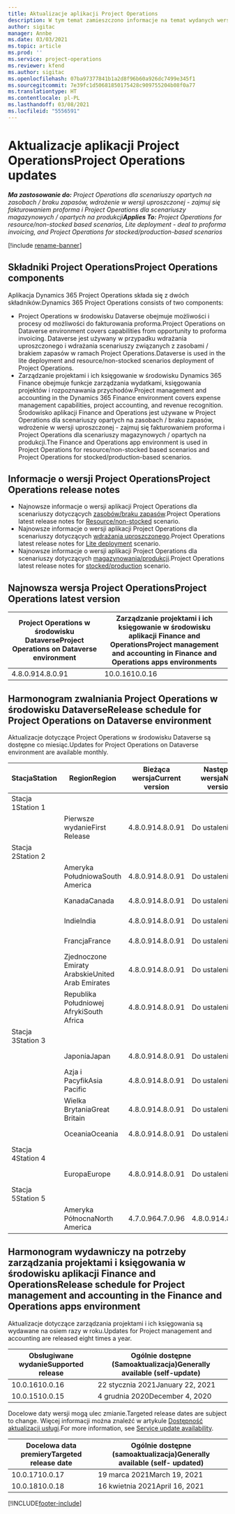```yaml
---
title: Aktualizacje aplikacji Project Operations
description: W tym temat zamieszczono informacje na temat wydanych wersji aplikacji Dynamics 365 Project Operations.
author: sigitac
manager: Annbe
ms.date: 03/03/2021
ms.topic: article
ms.prod: ''
ms.service: project-operations
ms.reviewer: kfend
ms.author: sigitac
ms.openlocfilehash: 07ba97377841b1a2d8f96b60a926dc7499e345f1
ms.sourcegitcommit: 7e39fc1d50681850175428c909755204b08f0a77
ms.translationtype: HT
ms.contentlocale: pl-PL
ms.lasthandoff: 03/08/2021
ms.locfileid: "5556591"
---
```

# <a name="project-operations-updates"></a><span data-ttu-id="2aff7-103">Aktualizacje aplikacji Project Operations</span><span class="sxs-lookup"><span data-stu-id="2aff7-103">Project Operations updates</span></span>

<span data-ttu-id="2aff7-104">_**Ma zastosowanie do:** Project Operations dla scenariuszy opartych na zasobach / braku zapasów, wdrożenie w wersji uproszczonej - zajmuj się fakturowaniem proforma i Project Operations dla scenariuszy magazynowych / opartych na produkcji_</span><span class="sxs-lookup"><span data-stu-id="2aff7-104">_**Applies To:** Project Operations for resource/non-stocked based scenarios, Lite deployment - deal to proforma invoicing, and Project Operations for stocked/production-based scenarios_</span></span>

[!include [rename-banner](~/includes/cc-data-platform-banner.md)]

## <a name="project-operations-components"></a><span data-ttu-id="2aff7-105">Składniki Project Operations</span><span class="sxs-lookup"><span data-stu-id="2aff7-105">Project Operations components</span></span>

<span data-ttu-id="2aff7-106">Aplikacja Dynamics 365 Project Operations składa się z dwóch składników:</span><span class="sxs-lookup"><span data-stu-id="2aff7-106">Dynamics 365 Project Operations consists of two components:</span></span>

- <span data-ttu-id="2aff7-107">Project Operations w środowisku Dataverse obejmuje możliwości i procesy od możliwości do fakturowania proforma.</span><span class="sxs-lookup"><span data-stu-id="2aff7-107">Project Operations on Dataverse environment covers capabilities from opportunity to proforma invoicing.</span></span> <span data-ttu-id="2aff7-108">Dataverse jest używany w przypadku wdrażania uproszczonego i wdrażania scenariuszy związanych z zasobami / brakiem zapasów w ramach Project Operations.</span><span class="sxs-lookup"><span data-stu-id="2aff7-108">Dataverse is used in the lite deployment and resource/non-stocked scenarios deployment of Project Operations.</span></span>
- <span data-ttu-id="2aff7-109">Zarządzanie projektami i ich księgowanie w środowisku Dynamics 365 Finance obejmuje funkcje zarządzania wydatkami, księgowania projektów i rozpoznawania przychodów.</span><span class="sxs-lookup"><span data-stu-id="2aff7-109">Project management and accounting in the Dynamics 365 Finance environment covers expense management capabilities, project accounting, and revenue recognition.</span></span> <span data-ttu-id="2aff7-110">Środowisko aplikacji Finance and Operations jest używane w Project Operations dla scenariuszy opartych na zasobach / braku zapasów, wdrożenie w wersji uproszczonej - zajmuj się fakturowaniem proforma i Project Operations dla scenariuszy magazynowych / opartych na produkcji.</span><span class="sxs-lookup"><span data-stu-id="2aff7-110">The Finance and Operations app environment is used in Project Operations for resource/non-stocked based scenarios and Project Operations for stocked/production-based scenarios.</span></span>

## <a name="project-operations-release-notes"></a><span data-ttu-id="2aff7-111">Informacje o wersji Project Operations</span><span class="sxs-lookup"><span data-stu-id="2aff7-111">Project Operations release notes</span></span>
- <span data-ttu-id="2aff7-112">Najnowsze informacje o wersji aplikacji Project Operations dla scenariuszy dotyczących [zasobów/braku zapasów](whats-new-mar-2021-resource-based.md).</span><span class="sxs-lookup"><span data-stu-id="2aff7-112">Project Operations latest release notes for [Resource/non-stocked](whats-new-mar-2021-resource-based.md) scenario.</span></span>
- <span data-ttu-id="2aff7-113">Najnowsze informacje o wersji aplikacji Project Operations dla scenariuszy dotyczących [wdrażania uproszczonego](../pro/whats-new/whats-new-mar-2021-lite.md).</span><span class="sxs-lookup"><span data-stu-id="2aff7-113">Project Operations latest release notes for [Lite deployment](../pro/whats-new/whats-new-mar-2021-lite.md) scenario.</span></span>
- <span data-ttu-id="2aff7-114">Najnowsze informacje o wersji aplikacji Project Operations dla scenariuszy dotyczących [magazynowania/produkcji](../prod-pma/whats-new/whats-new-jan-2021-stocked.md).</span><span class="sxs-lookup"><span data-stu-id="2aff7-114">Project Operations latest release notes for [stocked/production](../prod-pma/whats-new/whats-new-jan-2021-stocked.md) scenario.</span></span>

## <a name="project-operations-latest-version"></a><span data-ttu-id="2aff7-115">Najnowsza wersja Project Operations</span><span class="sxs-lookup"><span data-stu-id="2aff7-115">Project Operations latest version</span></span>

| <span data-ttu-id="2aff7-116">Project Operations w środowisku Dataverse</span><span class="sxs-lookup"><span data-stu-id="2aff7-116">Project Operations on Dataverse environment</span></span> | <span data-ttu-id="2aff7-117">Zarządzanie projektami i ich księgowanie w środowisku aplikacji Finance and Operations</span><span class="sxs-lookup"><span data-stu-id="2aff7-117">Project management and accounting in Finance and Operations apps environments</span></span> |
| --- | --- |
| <span data-ttu-id="2aff7-118">4.8.0.91</span><span class="sxs-lookup"><span data-stu-id="2aff7-118">4.8.0.91</span></span> | <span data-ttu-id="2aff7-119">10.0.16</span><span class="sxs-lookup"><span data-stu-id="2aff7-119">10.0.16</span></span> |

## <a name="release-schedule-for-project-operations-on-dataverse-environment"></a><span data-ttu-id="2aff7-120">Harmonogram zwalniania Project Operations w środowisku Dataverse</span><span class="sxs-lookup"><span data-stu-id="2aff7-120">Release schedule for Project Operations on Dataverse environment</span></span>

<span data-ttu-id="2aff7-121">Aktualizacje dotyczące Project Operations w środowisku Dataverse są dostępne co miesiąc.</span><span class="sxs-lookup"><span data-stu-id="2aff7-121">Updates for Project Operations on Dataverse environment are available monthly.</span></span> 

| <span data-ttu-id="2aff7-122">Stacja</span><span class="sxs-lookup"><span data-stu-id="2aff7-122">Station</span></span>   | <span data-ttu-id="2aff7-123">Region</span><span class="sxs-lookup"><span data-stu-id="2aff7-123">Region</span></span>        | <span data-ttu-id="2aff7-124">Bieżąca wersja</span><span class="sxs-lookup"><span data-stu-id="2aff7-124">Current version</span></span> | <span data-ttu-id="2aff7-125">Następna wersja</span><span class="sxs-lookup"><span data-stu-id="2aff7-125">Next version</span></span> | <span data-ttu-id="2aff7-126">Ogólnie dostępne</span><span class="sxs-lookup"><span data-stu-id="2aff7-126">Generally available</span></span> |
|-----------|---------------|-----------------|--------------|---------------------|
| <span data-ttu-id="2aff7-127">Stacja 1</span><span class="sxs-lookup"><span data-stu-id="2aff7-127">Station 1</span></span> |   &nbsp;      |    &nbsp;       | &nbsp;       |      &nbsp;         |
|   &nbsp;  | <span data-ttu-id="2aff7-128">Pierwsze wydanie</span><span class="sxs-lookup"><span data-stu-id="2aff7-128">First Release</span></span> |  <span data-ttu-id="2aff7-129">4.8.0.91</span><span class="sxs-lookup"><span data-stu-id="2aff7-129">4.8.0.91</span></span>       | <span data-ttu-id="2aff7-130">Do ustalenia</span><span class="sxs-lookup"><span data-stu-id="2aff7-130">TBD</span></span>     | <span data-ttu-id="2aff7-131">2 kwietnia 2021 r.</span><span class="sxs-lookup"><span data-stu-id="2aff7-131">02-Apr-21</span></span>           |
| <span data-ttu-id="2aff7-132">Stacja 2</span><span class="sxs-lookup"><span data-stu-id="2aff7-132">Station 2</span></span> |   &nbsp;      |    &nbsp;       | &nbsp;       |      &nbsp;         |
|   &nbsp;  | <span data-ttu-id="2aff7-133">Ameryka Południowa</span><span class="sxs-lookup"><span data-stu-id="2aff7-133">South America</span></span> |  <span data-ttu-id="2aff7-134">4.8.0.91</span><span class="sxs-lookup"><span data-stu-id="2aff7-134">4.8.0.91</span></span>       | <span data-ttu-id="2aff7-135">Do ustalenia</span><span class="sxs-lookup"><span data-stu-id="2aff7-135">TBD</span></span>     | <span data-ttu-id="2aff7-136">2 kwietnia 2021 r.</span><span class="sxs-lookup"><span data-stu-id="2aff7-136">02-Apr-21</span></span>           |
|    &nbsp; | <span data-ttu-id="2aff7-137">Kanada</span><span class="sxs-lookup"><span data-stu-id="2aff7-137">Canada</span></span>        |  <span data-ttu-id="2aff7-138">4.8.0.91</span><span class="sxs-lookup"><span data-stu-id="2aff7-138">4.8.0.91</span></span>       | <span data-ttu-id="2aff7-139">Do ustalenia</span><span class="sxs-lookup"><span data-stu-id="2aff7-139">TBD</span></span>     | <span data-ttu-id="2aff7-140">2 kwietnia 2021 r.</span><span class="sxs-lookup"><span data-stu-id="2aff7-140">02-Apr-21</span></span>           |
|   &nbsp;  | <span data-ttu-id="2aff7-141">Indie</span><span class="sxs-lookup"><span data-stu-id="2aff7-141">India</span></span>         |  <span data-ttu-id="2aff7-142">4.8.0.91</span><span class="sxs-lookup"><span data-stu-id="2aff7-142">4.8.0.91</span></span>       | <span data-ttu-id="2aff7-143">Do ustalenia</span><span class="sxs-lookup"><span data-stu-id="2aff7-143">TBD</span></span>     | <span data-ttu-id="2aff7-144">2 kwietnia 2021 r.</span><span class="sxs-lookup"><span data-stu-id="2aff7-144">02-Apr-21</span></span>           |
|   &nbsp;  | <span data-ttu-id="2aff7-145">Francja</span><span class="sxs-lookup"><span data-stu-id="2aff7-145">France</span></span>         |  <span data-ttu-id="2aff7-146">4.8.0.91</span><span class="sxs-lookup"><span data-stu-id="2aff7-146">4.8.0.91</span></span>       | <span data-ttu-id="2aff7-147">Do ustalenia</span><span class="sxs-lookup"><span data-stu-id="2aff7-147">TBD</span></span>     | <span data-ttu-id="2aff7-148">2 kwietnia 2021 r.</span><span class="sxs-lookup"><span data-stu-id="2aff7-148">02-Apr-21</span></span>           |
|   &nbsp;  | <span data-ttu-id="2aff7-149">Zjednoczone Emiraty Arabskie</span><span class="sxs-lookup"><span data-stu-id="2aff7-149">United Arab Emirates</span></span>         |  <span data-ttu-id="2aff7-150">4.8.0.91</span><span class="sxs-lookup"><span data-stu-id="2aff7-150">4.8.0.91</span></span>       | <span data-ttu-id="2aff7-151">Do ustalenia</span><span class="sxs-lookup"><span data-stu-id="2aff7-151">TBD</span></span>     | <span data-ttu-id="2aff7-152">2 kwietnia 2021 r.</span><span class="sxs-lookup"><span data-stu-id="2aff7-152">02-Apr-21</span></span>           |
|   &nbsp;  | <span data-ttu-id="2aff7-153">Republika Południowej Afryki</span><span class="sxs-lookup"><span data-stu-id="2aff7-153">South Africa</span></span>         |  <span data-ttu-id="2aff7-154">4.8.0.91</span><span class="sxs-lookup"><span data-stu-id="2aff7-154">4.8.0.91</span></span>       | <span data-ttu-id="2aff7-155">Do ustalenia</span><span class="sxs-lookup"><span data-stu-id="2aff7-155">TBD</span></span>     | <span data-ttu-id="2aff7-156">2 kwietnia 2021 r.</span><span class="sxs-lookup"><span data-stu-id="2aff7-156">02-Apr-21</span></span>           |
| <span data-ttu-id="2aff7-157">Stacja 3</span><span class="sxs-lookup"><span data-stu-id="2aff7-157">Station 3</span></span>  |      &nbsp;   |     &nbsp;      |     &nbsp;   |      &nbsp;         |
|   &nbsp;  | <span data-ttu-id="2aff7-158">Japonia</span><span class="sxs-lookup"><span data-stu-id="2aff7-158">Japan</span></span>         |  <span data-ttu-id="2aff7-159">4.8.0.91</span><span class="sxs-lookup"><span data-stu-id="2aff7-159">4.8.0.91</span></span>       | <span data-ttu-id="2aff7-160">Do ustalenia</span><span class="sxs-lookup"><span data-stu-id="2aff7-160">TBD</span></span>     | <span data-ttu-id="2aff7-161">9 kwietnia 2021 r.</span><span class="sxs-lookup"><span data-stu-id="2aff7-161">09-Apr-21</span></span>           |
|   &nbsp;  | <span data-ttu-id="2aff7-162">Azja i Pacyfik</span><span class="sxs-lookup"><span data-stu-id="2aff7-162">Asia Pacific</span></span>  |  <span data-ttu-id="2aff7-163">4.8.0.91</span><span class="sxs-lookup"><span data-stu-id="2aff7-163">4.8.0.91</span></span>       | <span data-ttu-id="2aff7-164">Do ustalenia</span><span class="sxs-lookup"><span data-stu-id="2aff7-164">TBD</span></span>     | <span data-ttu-id="2aff7-165">9 kwietnia 2021 r.</span><span class="sxs-lookup"><span data-stu-id="2aff7-165">09-Apr-21</span></span>           |
|   &nbsp;  | <span data-ttu-id="2aff7-166">Wielka Brytania</span><span class="sxs-lookup"><span data-stu-id="2aff7-166">Great Britain</span></span> |  <span data-ttu-id="2aff7-167">4.8.0.91</span><span class="sxs-lookup"><span data-stu-id="2aff7-167">4.8.0.91</span></span>       | <span data-ttu-id="2aff7-168">Do ustalenia</span><span class="sxs-lookup"><span data-stu-id="2aff7-168">TBD</span></span>     | <span data-ttu-id="2aff7-169">9 kwietnia 2021 r.</span><span class="sxs-lookup"><span data-stu-id="2aff7-169">09-Apr-21</span></span>           |
|   &nbsp;  | <span data-ttu-id="2aff7-170">Oceania</span><span class="sxs-lookup"><span data-stu-id="2aff7-170">Oceania</span></span>       |  <span data-ttu-id="2aff7-171">4.8.0.91</span><span class="sxs-lookup"><span data-stu-id="2aff7-171">4.8.0.91</span></span>       | <span data-ttu-id="2aff7-172">Do ustalenia</span><span class="sxs-lookup"><span data-stu-id="2aff7-172">TBD</span></span>     | <span data-ttu-id="2aff7-173">9 kwietnia 2021 r.</span><span class="sxs-lookup"><span data-stu-id="2aff7-173">09-Apr-21</span></span>           |
| <span data-ttu-id="2aff7-174">Stacja 4</span><span class="sxs-lookup"><span data-stu-id="2aff7-174">Station 4</span></span> |     &nbsp;    |     &nbsp;      |     &nbsp;   |      &nbsp;         |
|   &nbsp;  | <span data-ttu-id="2aff7-175">Europa</span><span class="sxs-lookup"><span data-stu-id="2aff7-175">Europe</span></span>        |  <span data-ttu-id="2aff7-176">4.8.0.91</span><span class="sxs-lookup"><span data-stu-id="2aff7-176">4.8.0.91</span></span>       | <span data-ttu-id="2aff7-177">Do ustalenia</span><span class="sxs-lookup"><span data-stu-id="2aff7-177">TBD</span></span>     | <span data-ttu-id="2aff7-178">16 kwietnia 2021 r.</span><span class="sxs-lookup"><span data-stu-id="2aff7-178">16-Apr-21</span></span>           |
| <span data-ttu-id="2aff7-179">Stacja 5</span><span class="sxs-lookup"><span data-stu-id="2aff7-179">Station 5</span></span> |     &nbsp;    |     &nbsp;      |     &nbsp;   |      &nbsp;         |
|   &nbsp;  | <span data-ttu-id="2aff7-180">Ameryka Północna</span><span class="sxs-lookup"><span data-stu-id="2aff7-180">North America</span></span> |  <span data-ttu-id="2aff7-181">4.7.0.96</span><span class="sxs-lookup"><span data-stu-id="2aff7-181">4.7.0.96</span></span>       | <span data-ttu-id="2aff7-182">4.8.0.91</span><span class="sxs-lookup"><span data-stu-id="2aff7-182">4.8.0.91</span></span>     | <span data-ttu-id="2aff7-183">12 marca 2021 r.</span><span class="sxs-lookup"><span data-stu-id="2aff7-183">12-Mar-21</span></span>           |

## <a name="release-schedule-for-project-management-and-accounting-in-the-finance-and-operations-apps-environment"></a><span data-ttu-id="2aff7-184">Harmonogram wydawniczy na potrzeby zarządzania projektami i księgowania w środowisku aplikacji Finance and Operations</span><span class="sxs-lookup"><span data-stu-id="2aff7-184">Release schedule for Project management and accounting in the Finance and Operations apps environment</span></span>

<span data-ttu-id="2aff7-185">Aktualizacje dotyczące zarządzania projektami i ich księgowania są wydawane na osiem razy w roku.</span><span class="sxs-lookup"><span data-stu-id="2aff7-185">Updates for Project management and accounting are released eight times a year.</span></span>

| <span data-ttu-id="2aff7-186">Obsługiwane wydanie</span><span class="sxs-lookup"><span data-stu-id="2aff7-186">Supported release</span></span> | <span data-ttu-id="2aff7-187">Ogólnie dostępne (Samoaktualizacja)</span><span class="sxs-lookup"><span data-stu-id="2aff7-187">Generally available (self-update)</span></span> |
| --- | --- |
| <span data-ttu-id="2aff7-188">10.0.16</span><span class="sxs-lookup"><span data-stu-id="2aff7-188">10.0.16</span></span> | <span data-ttu-id="2aff7-189">22 stycznia 2021</span><span class="sxs-lookup"><span data-stu-id="2aff7-189">January 22, 2021</span></span> |
| <span data-ttu-id="2aff7-190">10.0.15</span><span class="sxs-lookup"><span data-stu-id="2aff7-190">10.0.15</span></span> | <span data-ttu-id="2aff7-191">4 grudnia 2020</span><span class="sxs-lookup"><span data-stu-id="2aff7-191">December 4, 2020</span></span> |


<span data-ttu-id="2aff7-192">Docelowe daty wersji mogą ulec zmianie.</span><span class="sxs-lookup"><span data-stu-id="2aff7-192">Targeted release dates are subject to change.</span></span> <span data-ttu-id="2aff7-193">Więcej informacji można znaleźć w artykule [Dostępność aktualizacji usługi](https://docs.microsoft.com/dynamics365/fin-ops-core/fin-ops/get-started/public-preview-releases?toc=/dynamics365/finance/toc.json).</span><span class="sxs-lookup"><span data-stu-id="2aff7-193">For more information, see [Service update availability](https://docs.microsoft.com/dynamics365/fin-ops-core/fin-ops/get-started/public-preview-releases?toc=/dynamics365/finance/toc.json).</span></span>

| <span data-ttu-id="2aff7-194">Docelowa data premiery</span><span class="sxs-lookup"><span data-stu-id="2aff7-194">Targeted release date</span></span> | <span data-ttu-id="2aff7-195">Ogólnie dostępne (samoaktualizacja)</span><span class="sxs-lookup"><span data-stu-id="2aff7-195">Generally available (self- updated)</span></span> |
| --- | --- |
| <span data-ttu-id="2aff7-196">10.0.17</span><span class="sxs-lookup"><span data-stu-id="2aff7-196">10.0.17</span></span> | <span data-ttu-id="2aff7-197">19 marca 2021</span><span class="sxs-lookup"><span data-stu-id="2aff7-197">March 19, 2021</span></span> |
| <span data-ttu-id="2aff7-198">10.0.18</span><span class="sxs-lookup"><span data-stu-id="2aff7-198">10.0.18</span></span> | <span data-ttu-id="2aff7-199">16 kwietnia 2021</span><span class="sxs-lookup"><span data-stu-id="2aff7-199">April 16, 2021</span></span> |


[!INCLUDE[footer-include](../includes/footer-banner.md)]
